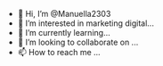 - 👋 Hi, I’m @Manuella2303
- 👀 I’m interested in marketing digital...
- 🌱 I’m currently learning...
- 💞️ I’m looking to collaborate on ...
- 📫 How to reach me ...

<!---
Manuella2303/Manuella2303 is a ✨ special ✨ repository because its `README.md` (this file) appears on your GitHub profile.
You can click the Preview link to take a look at your changes.
--->
